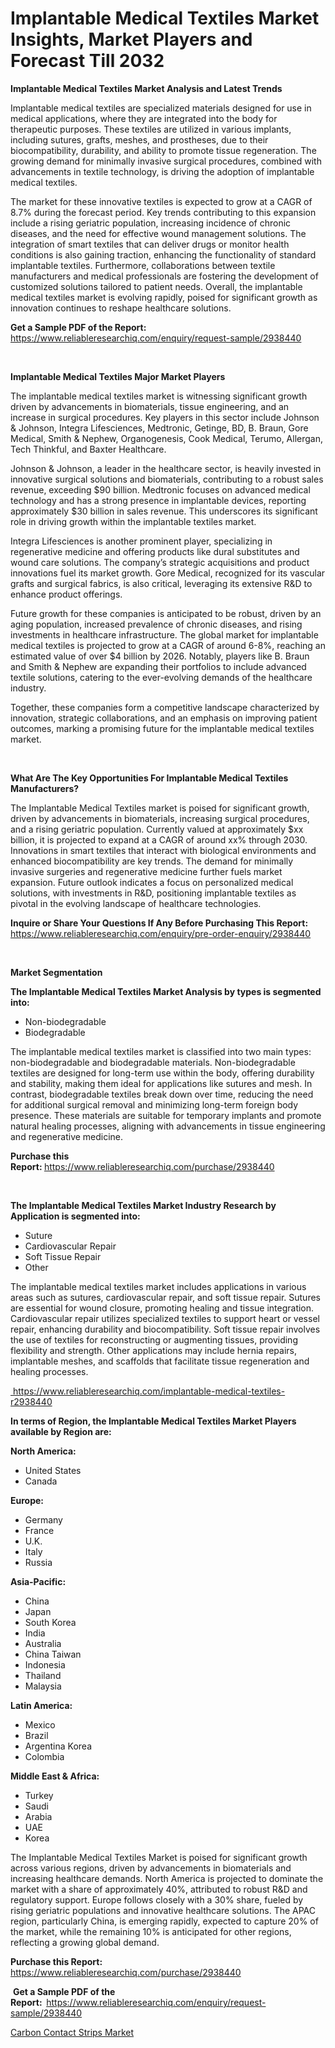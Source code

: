 <p><h1>Implantable Medical Textiles Market Insights, Market Players and Forecast Till 2032</h1></p><p><strong>Implantable Medical Textiles Market Analysis and Latest Trends</strong></p>
<p><p>Implantable medical textiles are specialized materials designed for use in medical applications, where they are integrated into the body for therapeutic purposes. These textiles are utilized in various implants, including sutures, grafts, meshes, and prostheses, due to their biocompatibility, durability, and ability to promote tissue regeneration. The growing demand for minimally invasive surgical procedures, combined with advancements in textile technology, is driving the adoption of implantable medical textiles.</p><p>The market for these innovative textiles is expected to grow at a CAGR of 8.7% during the forecast period. Key trends contributing to this expansion include a rising geriatric population, increasing incidence of chronic diseases, and the need for effective wound management solutions. The integration of smart textiles that can deliver drugs or monitor health conditions is also gaining traction, enhancing the functionality of standard implantable textiles. Furthermore, collaborations between textile manufacturers and medical professionals are fostering the development of customized solutions tailored to patient needs. Overall, the implantable medical textiles market is evolving rapidly, poised for significant growth as innovation continues to reshape healthcare solutions.</p></p>
<p><strong>Get a Sample PDF of the Report:&nbsp;</strong> <a href="https://www.reliableresearchiq.com/enquiry/request-sample/2938440?utm_campaign=2716&utm_medium=2&utm_source=Github&utm_content=ia&utm_term=15032025&utm_id=implantable-medical-textiles">https://www.reliableresearchiq.com/enquiry/request-sample/2938440</a></p>
<p>&nbsp;</p>
<p><strong>Implantable Medical Textiles Major Market Players</strong></p>
<p><p>The implantable medical textiles market is witnessing significant growth driven by advancements in biomaterials, tissue engineering, and an increase in surgical procedures. Key players in this sector include Johnson & Johnson, Integra Lifesciences, Medtronic, Getinge, BD, B. Braun, Gore Medical, Smith & Nephew, Organogenesis, Cook Medical, Terumo, Allergan, Tech Thinkful, and Baxter Healthcare.</p><p>Johnson & Johnson, a leader in the healthcare sector, is heavily invested in innovative surgical solutions and biomaterials, contributing to a robust sales revenue, exceeding $90 billion. Medtronic focuses on advanced medical technology and has a strong presence in implantable devices, reporting approximately $30 billion in sales revenue. This underscores its significant role in driving growth within the implantable textiles market.</p><p>Integra Lifesciences is another prominent player, specializing in regenerative medicine and offering products like dural substitutes and wound care solutions. The company’s strategic acquisitions and product innovations fuel its market growth. Gore Medical, recognized for its vascular grafts and surgical fabrics, is also critical, leveraging its extensive R&D to enhance product offerings.</p><p>Future growth for these companies is anticipated to be robust, driven by an aging population, increased prevalence of chronic diseases, and rising investments in healthcare infrastructure. The global market for implantable medical textiles is projected to grow at a CAGR of around 6-8%, reaching an estimated value of over $4 billion by 2026. Notably, players like B. Braun and Smith & Nephew are expanding their portfolios to include advanced textile solutions, catering to the ever-evolving demands of the healthcare industry.</p><p>Together, these companies form a competitive landscape characterized by innovation, strategic collaborations, and an emphasis on improving patient outcomes, marking a promising future for the implantable medical textiles market.</p></p>
<p>&nbsp;</p>
<p><strong>What Are The Key Opportunities For Implantable Medical Textiles Manufacturers?</strong></p>
<p><p>The Implantable Medical Textiles market is poised for significant growth, driven by advancements in biomaterials, increasing surgical procedures, and a rising geriatric population. Currently valued at approximately $xx billion, it is projected to expand at a CAGR of around xx% through 2030. Innovations in smart textiles that interact with biological environments and enhanced biocompatibility are key trends. The demand for minimally invasive surgeries and regenerative medicine further fuels market expansion. Future outlook indicates a focus on personalized medical solutions, with investments in R&D, positioning implantable textiles as pivotal in the evolving landscape of healthcare technologies.</p></p>
<p><strong>Inquire or Share Your Questions If Any Before Purchasing This Report:</strong> <a href="https://www.reliableresearchiq.com/enquiry/pre-order-enquiry/2938440?utm_campaign=2716&utm_medium=2&utm_source=Github&utm_content=ia&utm_term=15032025&utm_id=implantable-medical-textiles">https://www.reliableresearchiq.com/enquiry/pre-order-enquiry/2938440</a></p>
<p>&nbsp;</p>
<p><strong>Market Segmentation</strong></p>
<p><strong>The Implantable Medical Textiles Market Analysis by types is segmented into:</strong></p>
<p><ul><li>Non-biodegradable</li><li>Biodegradable</li></ul></p>
<p><p>The implantable medical textiles market is classified into two main types: non-biodegradable and biodegradable materials. Non-biodegradable textiles are designed for long-term use within the body, offering durability and stability, making them ideal for applications like sutures and mesh. In contrast, biodegradable textiles break down over time, reducing the need for additional surgical removal and minimizing long-term foreign body presence. These materials are suitable for temporary implants and promote natural healing processes, aligning with advancements in tissue engineering and regenerative medicine.</p></p>
<p><strong>Purchase this Report:&nbsp;</strong><a href="https://www.reliableresearchiq.com/purchase/2938440?utm_campaign=2716&utm_medium=2&utm_source=Github&utm_content=ia&utm_term=15032025&utm_id=implantable-medical-textiles">https://www.reliableresearchiq.com/purchase/2938440</a></p>
<p>&nbsp;</p>
<p><strong>The Implantable Medical Textiles Market Industry Research by Application is segmented into:</strong></p>
<p><ul><li>Suture</li><li>Cardiovascular Repair</li><li>Soft Tissue Repair</li><li>Other</li></ul></p>
<p><p>The implantable medical textiles market includes applications in various areas such as sutures, cardiovascular repair, and soft tissue repair. Sutures are essential for wound closure, promoting healing and tissue integration. Cardiovascular repair utilizes specialized textiles to support heart or vessel repair, enhancing durability and biocompatibility. Soft tissue repair involves the use of textiles for reconstructing or augmenting tissues, providing flexibility and strength. Other applications may include hernia repairs, implantable meshes, and scaffolds that facilitate tissue regeneration and healing processes.</p></p>
<p><a href="https://www.reliableresearchiq.com/implantable-medical-textiles-r2938440?utm_campaign=2716&utm_medium=2&utm_source=Github&utm_content=ia&utm_term=15032025&utm_id=implantable-medical-textiles">&nbsp;https://www.reliableresearchiq.com/implantable-medical-textiles-r2938440</a></p>
<p><strong>In terms of Region, the Implantable Medical Textiles Market Players available by Region are:</strong></p>
<p>
    <p> <strong> North America: </strong>
        <ul>
            <li>United States</li>
            <li>Canada</li>
        </ul>
        </p> 
    <p> <strong> Europe: </strong>
        <ul>
            <li>Germany</li>
            <li>France</li>
            <li>U.K.</li>
            <li>Italy</li>
            <li>Russia</li>
        </ul>
        </p> 
    <p> <strong> Asia-Pacific: </strong>
        <ul>
            <li>China</li>
            <li>Japan</li>
            <li>South Korea</li>
            <li>India</li>
            <li>Australia</li>
            <li>China Taiwan</li>
            <li>Indonesia</li>
            <li>Thailand</li>
            <li>Malaysia</li>
        </ul>
        </p> 
    <p> <strong> Latin America: </strong>
        <ul>
            <li>Mexico</li>
            <li>Brazil</li>
            <li>Argentina Korea</li>
            <li>Colombia</li>
        </ul>
        </p> 
    <p> <strong> Middle East & Africa: </strong>
        <ul>
            <li>Turkey</li>
            <li>Saudi</li>
            <li>Arabia</li>
            <li>UAE</li>
            <li>Korea</li>
        </ul>
    </p>
    </p>
<p><p>The Implantable Medical Textiles Market is poised for significant growth across various regions, driven by advancements in biomaterials and increasing healthcare demands. North America is projected to dominate the market with a share of approximately 40%, attributed to robust R&D and regulatory support. Europe follows closely with a 30% share, fueled by rising geriatric populations and innovative healthcare solutions. The APAC region, particularly China, is emerging rapidly, expected to capture 20% of the market, while the remaining 10% is anticipated for other regions, reflecting a growing global demand.</p></p>
<p><strong>Purchase this Report: </strong><a href="https://www.reliableresearchiq.com/purchase/2938440?utm_campaign=2716&utm_medium=2&utm_source=Github&utm_content=ia&utm_term=15032025&utm_id=implantable-medical-textiles">https://www.reliableresearchiq.com/purchase/2938440</a></p>
<p>&nbsp;<strong>Get a Sample PDF of the Report:&nbsp;&nbsp;</strong><a href="https://www.reliableresearchiq.com/enquiry/request-sample/2938440?utm_campaign=2716&utm_medium=2&utm_source=Github&utm_content=ia&utm_term=15032025&utm_id=implantable-medical-textiles">https://www.reliableresearchiq.com/enquiry/request-sample/2938440</a></p>
<p><strong></strong></p>
<p><p><a href="https://github.com/ParvinKhatun77/Market-Research-Report-List-1/blob/main/carbon-contact-strips-market.md?utm_campaign=2716&utm_medium=2&utm_source=Github&utm_content=ia&utm_term=15032025&utm_id=implantable-medical-textiles">Carbon Contact Strips Market</a></p></p>